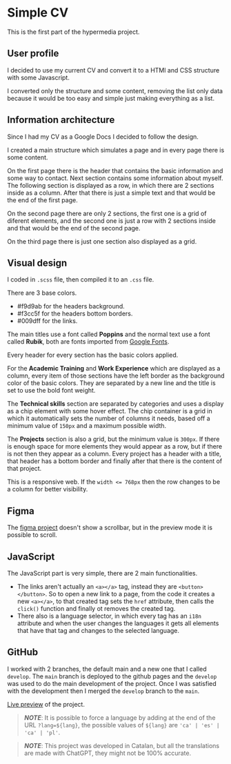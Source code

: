 # Simple CV
This is the first part of the hypermedia project.

## User profile

I decided to use my current CV and convert it to a HTMl and CSS structure with some Javascript.

I converted only the structure and some content, removing the list only data because it would be too easy and simple just making everything as a list.

## Information architecture

Since I had my CV as a Google Docs I decided to follow the design.

I created a main structure which simulates a page and in every page there is some content.

On the first page there is the header that contains the basic information and some way to contact. Next section contains some information about myself. The following section is displayed as a row, in which there are 2 sections inside as a column. After that there is just a simple text and that would be the end of the first page.

On the second page there are only 2 sections, the first one is a grid of diferent elements, and the second one is just a row with 2 sections inside and that would be the end of the second page.

On the third page there is just one section also displayed as a grid.

## Visual design

I coded in `.scss` file, then compiled it to an `.css` file.

There are 3 base colors.

- #f9d9ab for the headers background.
- #f3cc5f for the headers bottom borders.
- #009dff for the links.

The main titles use a font called **Poppins** and the normal text use a font called **Rubik**, both are fonts imported from [Google Fonts](https://fonts.google.com/).

Every header for every section has the basic colors applied.

For the **Academic Training** and **Work Experience** which are displayed as a column, every item of those sections have the left border as the background color of the basic colors. They are separated by a new line and the title is set to use the bold font weight.

The **Technical skills** section are separated by categories and uses a display as a chip element with some hover effect. The chip container is a grid in which it automatically sets the number of columns it needs, based off a minimum value of `150px` and a maximum possible width.

The **Projects** section is also a grid, but the minimum value is `300px`. If there is enough space for more elements they would appear as a row, but if there is not then they appear as a column. Every project has a header with a title, that header has a bottom border and finally after that there is the content of that project.

This is a responsive web. If the `width <= 768px` then the row changes to be a column for better visibility.

## Figma

The [figma project](https://www.figma.com/design/Bs3KunIrHikFfCJzW0SIvZ/Untitled?node-id=4-2&t=JCm1QtU8CHR9rh9d-1) doesn't show a scrollbar, but in the preview mode it is possible to scroll.

## JavaScript

The JavaScript part is very simple, there are 2 main functionalities.

- The links aren't actually an `<a></a>` tag, instead they are `<button></button>`. So to open a new link to a page, from the code it creates a new `<a></a>`, to that created tag sets the `href` attribute, then calls the `click()` function and finally ot removes the created tag.
- There also is a language selector, in which every tag has an `i18n` attribute and when the user changes the languages it gets all elements that have that tag and changes to the selected language.

## GitHub

I worked with 2 branches, the default main and a new one that I called `develop`. The `main` branch is deployed to the github pages and the `develop` was used to do the main development of the project. Once I was satisfied with the development then I merged the `develop` branch to the `main`.

[Live preview](https://xdemorn.github.io/hypermedia-project-part1/) of the project.

>***NOTE***: It is possible to force a language by adding at the end of the URL `?lang=${lang}`, the possible values of `${lang}` are `'ca' | 'es' | 'ca' | 'pl'`.

>***NOTE***: This project was developed in Catalan, but all the translations are made with ChatGPT, they might not be 100% accurate.